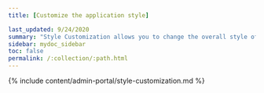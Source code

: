 ```yaml
---
title: [Customize the application style]

last_updated: 9/24/2020
summary: "Style Customization allows you to change the overall style of your ThoughtSpot interface. "
sidebar: mydoc_sidebar
toc: false
permalink: /:collection/:path.html
---
```


{% include content/admin-portal/style-customization.md %}
